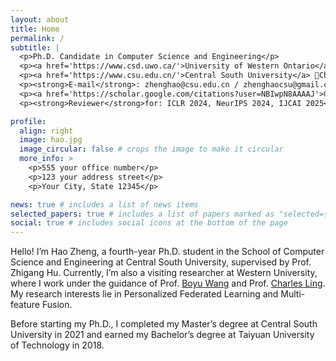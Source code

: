 ```yaml
---
layout: about
title: Home
permalink: /
subtitle: |
  <p>Ph.D. Candidate in Computer Science and Engineering</p>
  <p><a href='https://www.csd.uwo.ca/'>University of Western Ontario</a> 📍London, Ontario, Canada</p>
  <p><a href='https://www.csu.edu.cn/'>Central South University</a> 📍Changsha, Hunan, China</p>
  <p><strong>E-mail</strong>: zhenghao@csu.edu.cn / zhenghaocsu@gmail.com</p>
  <p><a href='https://scholar.google.com/citations?user=NBIwpN8AAAAJ'>Google Scholar</a> | <a href='https://github.com/StuZheng'>Github</a></p>
  <p><strong>Reviewer</strong>for: ICLR 2024, NeurIPS 2024, IJCAI 2025</p>

profile:
  align: right
  image: hao.jpg
  image_circular: false # crops the image to make it circular
  more_info: >
    <p>555 your office number</p>
    <p>123 your address street</p>
    <p>Your City, State 12345</p>

news: true # includes a list of news items
selected_papers: true # includes a list of papers marked as "selected={true}"
social: true # includes social icons at the bottom of the page
---
```

Hello! I’m Hao Zheng, a fourth-year Ph.D. student in the School of Computer Science and Engineering at Central South University, supervised by Prof. Zhigang Hu. Currently, I’m also a visiting researcher at Western University, where I work under the guidance of Prof. <a href='https://sites.google.com/site/borriewang/'>Boyu Wang</a> and Prof. <a href='https://www.csd.uwo.ca/~xling/'>Charles Ling</a>. My research interests lie in Personalized Federated Learning and Multi-feature Fusion.

Before starting my Ph.D., I completed my Master’s degree at Central South University in 2021 and earned my Bachelor’s degree at Taiyuan University of Technology in 2018.

